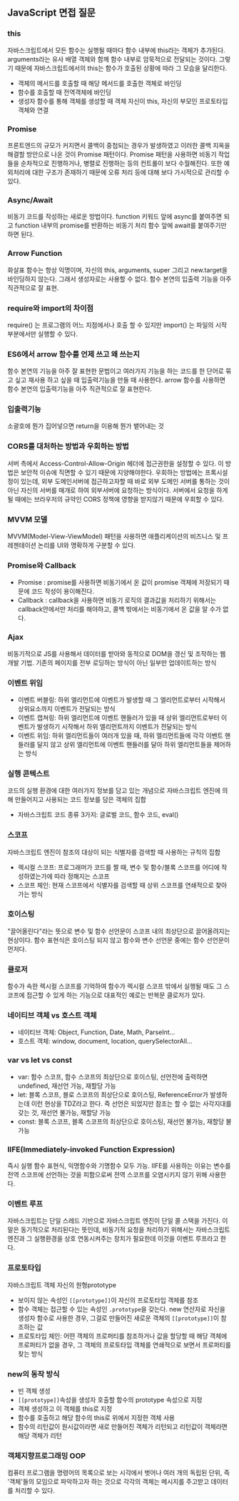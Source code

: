 ## JavaScript 면접 질문
### this
자바스크립트에서 모든 함수는 실행될 때마다 함수 내부에 this라는 객체가 추가된다. arguments라는 유사 배열 객체와 함께 함수 내부로 암묵적으로 전달되는 것이다. 그렇기 때문에 자바스크립트에서의 this는 함수가 호출된 상황에 따라 그 모습을 달리한다.
- 객체의 메서드를 호출할 때 해당 메서드를 호출한 객체로 바인딩
- 함수를 호출할 때 전역객체에 바인딩
- 생성자 함수를 통해 객체를 생성할 때 객체 자신이 this, 자신의 부모인 프로토타입 객체와 연결

### Promise
프론트엔드의 규모가 커지면서 콜백이 중첩되는 경우가 발생하였고 이러한 콜백 지옥을 해결할 방안으로 나온 것이 Promise 패턴이다.
Promise 패턴을 사용하면 비동기 작업들을 순차적으로 진행하거나, 병렬로 진행하는 등의 컨트롤이 보다 수월해진다. 또한 예외처리에 대한 구조가 존재하기 때문에 오류 처리 등에 대해 보다 가시적으로 관리할 수 있다.

### Async/Await
비동기 코드를 작성하는 새로운 방법이다. function 키워드 앞에 async를 붙여주면 되고 function 내부의 promise를 반환하는 비동기 처리 함수 앞에 await를 붙여주기만 하면 된다.

### Arrow Function
화살표 함수는 항상 익명이며, 자신의 this, arguments, super 그리고 new.target을 바인딩하지 않는다. 그래서 생성자로는 사용할 수 없다. 함수 본연의 입출력 기능을 아주 직관적으로 잘 표현.

### require와 import의 차이점
require() 는 프로그램의 어느 지점에서나 호출 할 수 있지만 import() 는 파일의 시작 부분에서만 실행할 수 있다.

### ES6에서 arrow 함수를 언제 쓰고 왜 쓰는지
함수 본연의 기능을 아주 잘 표현한 문법이고 여러가지 기능을 하는 코드를 한 단어로 묶고 싶고 재사용 하고 싶을 때 입출력기능을 만들 때 사용한다. arrow 함수를 사용하면 함수 본연의 입출력기능을 아주 직관적으로 잘 표현한다.

### 입출력기능
소괄호에 뭔가 집어넣으면 return을 이용해 뭔가 뱉어내는 것 

### CORS를 대처하는 방법과 우회하는 방법
서버 측에서 Access-Control-Allow-Origin 헤더에 접근권한을 설정할 수 있다. 이 방법은 보안적 이슈에 직면할 수 있기 때문에 지양해야한다. 우회하는 방법에는 프록시설정이 있는데, 외부 도메인서버에 접근하고자할 때 바로 외부 도메인 서버를 통하는 것이 아닌 자신의 서버를 매개로 하여 외부서버에 요청하는 방식이다. 서버에서 요청을 하게될 때에는 브라우저의 규약인 CORS 정책에 영향을 받지않기 때문에 우회할 수 있다.

### MVVM 모델
MVVM(Model-View-ViewModel) 패턴을 사용하면 애플리케이션의 비즈니스 및 프레젠테이션 논리를 UI와 명확하게 구분할 수 있다.

### Promise와 Callback
- Promise : promise를 사용하면 비동기에서 온 값이 promise 객체에 저장되기 때문에 코드 작성이 용이해진다.
- Callback : callback을 사용하면 비동기 로직의 결과값을 처리하기 위해서는 callback안에서만 처리를 해야하고, 콜백 밖에서는 비동기에서 온 값을 알 수가 없다.

### Ajax
비동기적으로 JS를 사용해서 데이터를 받아와 동적으로 DOM을 갱신 및 조작하는 웹 개발 기법. 기존의 페이지를 전부 로딩하는 방식이 아닌 일부만 업데이트하는 방식

### 이벤트 위임
- 이벤트 버블링: 하위 엘리먼트에 이벤트가 발생할 때 그 엘리먼트로부터 시작해서 상위요소까지 이벤트가 전달되는 방식
- 이벤트 캡쳐링: 하위 엘리먼트에 이벤트 핸들러가 있을 때 상위 엘리먼트로부터 이벤트가 발생하기 시작해서 하위 엘리먼트까지 이벤트가 전달되는 방식
- 이벤트 위임: 하위 엘리먼트들이 여러개 있을 때, 하위 엘리먼트들에 각각 이벤트 핸들러를 달지 않고 상위 엘리먼트에 이벤트 핸들러를 달아 하위 엘리먼트들을 제어하는 방식

### 실행 콘텍스트
코드의 실행 환경에 대한 여러가지 정보를 담고 있는 개념으로 자바스크립트 엔진에 의해 만들어지고 사용되는 코드 정보를 담은 객체의 집합
- 자바스크립트 코드 종류 3가지: 글로벌 코드, 함수 코드, eval()

### 스코프
자바스크립트 엔진이 참조의 대상이 되는 식별자를 검색할 때 사용하는 규칙의 집합
- 렉시컬 스코프: 프로그래머가 코드를 짤 때, 변수 및 함수/블록 스코프를 어디에 작성하였는가에 따라 정해지는 스코프
- 스코프 체인: 현재 스코프에서 식별자를 검색할 때 상위 스코프를 연쇄적으로 찾아가는 방식

### 호이스팅
"끌어올린다"라는 뜻으로 변수 및 함수 선언문이 스코프 내의 최상단으로 끌어올려지는 현상이다. 함수 표현식은 호이스팅 되지 않고 함수와 변수 선언문 중에는 함수 선언문이 먼저다.

### 클로저
함수가 속한 렉시컬 스코프를 기억하여 함수가 렉시컬 스코프 밖에서 실행될 때도 그 스코프에 접근할 수 있게 하는 기능으로 대표적인 예로는 반복문 클로저가 있다.

### 네이티브 객체 vs 호스트 객체
- 네이티브 객체: Object, Function, Date, Math, ParseInt...
- 호스트 객체: window, document, location, querySelectorAll...

### var vs let vs const
- var: 함수 스코프, 함수 스코프의 최상단으로 호이스팅, 선언전에 출력하면 undefined, 재선언 가능, 재할당 가능
- let: 블록 스코프, 블로 스코프의 최상단으로 호이스팅, ReferenceError가 발생하는데 이런 현상을 TDZ라고 한다. 즉 선언은 되었지만 참조는 할 수 없는 사각지대를 갖는 것, 재선언 불가능, 재할당 가능
- const: 블록 스코프, 블록 스코프의 최상단으로 호이스팅, 재선언 불가능, 재할당 불가능

### IIFE(Immediately-invoked Function Expression)
즉시 실행 함수 표현식, 익명함수와 기명함수 모두 가능. IIFE를 사용하는 이유는 변수를 전역 스코프에 선언하는 것을 피함으로써 전역 스코프를 오염시키지 않기 위해 사용한다.

### 이벤트 루프
자바스크립트는 단일 스레드 기반으로 자바스크립트 엔진이 단일 콜 스택을 가진다. 이 말은 동기적으로 처리된다는 뜻인데, 비동기적 요청을 처리하기 위해서는 자바스크립트 엔진과 그 실행환경을 상호 연동시켜주는 장치가 필요한데 이것을 이벤트 루프라고 한다.

### 프로토타입
자바스크립트 객체 자신의 원형prototype
- 보이지 않는 속성인 `[[prototype]]`이 자신의 프로토타입 객체를 참조
- 함수 객체는 접근할 수 있는 속성인 `.prototype`을 갖는다. new 연산자로 자신을 생성자 함수로 사용한 경우, 그걸로 만들어진 새로운 객체의 `[[prototype]]`이 참조하는 값
- 프로토타입 체인: 어떤 객체의 프로퍼티를 참조하거나 값을 할당할 때 해당 객체에 프로퍼티가 없을 경우, 그 객체의 프로토타입 객체를 연쇄적으로 보면서 프로퍼티를 찾는 방식

### new의 동작 방식
- 빈 객체 생성
- `[[prototype]]`속성을 생성자 호출할 함수의 prototype 속성으로 지정
- 객체 생성하고 이 객체를 this로 지정
- 함수를 호출하고 해당 함수의 this로 위에서 지정한 객체 사용
- 함수의 리턴값이 원시값이라면 새로 만들어진 객체가 리턴되고 리턴값이 객체라면 해당 객체가 리턴

### 객체지향프로그래밍 OOP
컴퓨터 프로그램을 명령어의 목록으로 보는 시각에서 벗어나 여러 개의 독립된 단위, 즉 '객체'들의 모임으로 파악하고자 하는 것으로 각각의 객체는 메시지를 주고받고 데이터를 처리할 수 있다.




